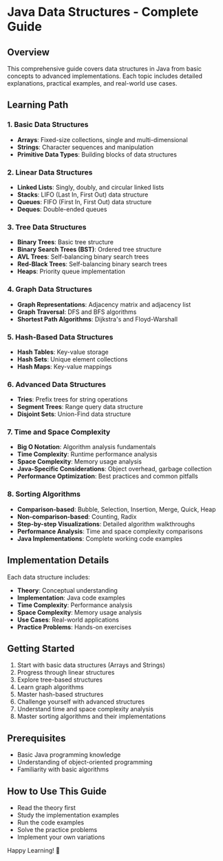 # Java Data Structures - Complete Guide

## Overview

This comprehensive guide covers data structures in Java from basic concepts to advanced implementations. Each topic includes detailed explanations, practical examples, and real-world use cases.

## Learning Path

### 1. Basic Data Structures

- **Arrays**: Fixed-size collections, single and multi-dimensional
- **Strings**: Character sequences and manipulation
- **Primitive Data Types**: Building blocks of data structures

### 2. Linear Data Structures

- **Linked Lists**: Singly, doubly, and circular linked lists
- **Stacks**: LIFO (Last In, First Out) data structure
- **Queues**: FIFO (First In, First Out) data structure
- **Deques**: Double-ended queues

### 3. Tree Data Structures

- **Binary Trees**: Basic tree structure
- **Binary Search Trees (BST)**: Ordered tree structure
- **AVL Trees**: Self-balancing binary search trees
- **Red-Black Trees**: Self-balancing binary search trees
- **Heaps**: Priority queue implementation

### 4. Graph Data Structures

- **Graph Representations**: Adjacency matrix and adjacency list
- **Graph Traversal**: DFS and BFS algorithms
- **Shortest Path Algorithms**: Dijkstra's and Floyd-Warshall

### 5. Hash-Based Data Structures

- **Hash Tables**: Key-value storage
- **Hash Sets**: Unique element collections
- **Hash Maps**: Key-value mappings

### 6. Advanced Data Structures

- **Tries**: Prefix trees for string operations
- **Segment Trees**: Range query data structure
- **Disjoint Sets**: Union-Find data structure

### 7. Time and Space Complexity

- **Big O Notation**: Algorithm analysis fundamentals
- **Time Complexity**: Runtime performance analysis
- **Space Complexity**: Memory usage analysis
- **Java-Specific Considerations**: Object overhead, garbage collection
- **Performance Optimization**: Best practices and common pitfalls

### 8. Sorting Algorithms

- **Comparison-based**: Bubble, Selection, Insertion, Merge, Quick, Heap
- **Non-comparison-based**: Counting, Radix
- **Step-by-step Visualizations**: Detailed algorithm walkthroughs
- **Performance Analysis**: Time and space complexity comparisons
- **Java Implementations**: Complete working code examples

## Implementation Details

Each data structure includes:

- **Theory**: Conceptual understanding
- **Implementation**: Java code examples
- **Time Complexity**: Performance analysis
- **Space Complexity**: Memory usage analysis
- **Use Cases**: Real-world applications
- **Practice Problems**: Hands-on exercises

## Getting Started

1. Start with basic data structures (Arrays and Strings)
2. Progress through linear structures
3. Explore tree-based structures
4. Learn graph algorithms
5. Master hash-based structures
6. Challenge yourself with advanced structures
7. Understand time and space complexity analysis
8. Master sorting algorithms and their implementations

## Prerequisites

- Basic Java programming knowledge
- Understanding of object-oriented programming
- Familiarity with basic algorithms

## How to Use This Guide

- Read the theory first
- Study the implementation examples
- Run the code examples
- Solve the practice problems
- Implement your own variations

Happy Learning! 🚀
